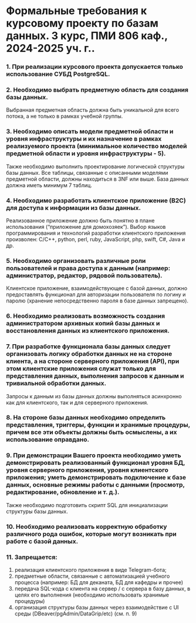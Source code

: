 # Формальные требования к курсовому проекту по базам данных. 3 курс, ПМИ 806 каф., 2024-2025 уч. г.. 
### 1. При реализации курсового проекта допускается только использование СУБД PostgreSQL. 
### 2. Необходимо выбрать предметную область для создания базы данных. 
Выбранная предметная область должна быть уникальной для всего потока, а не только в рамках учебной группы. 
### 3. Необходимо описать модели предметной области и уровня инфраструктуры и их назначение в рамках реализуемого проекта (минимальное количество моделей предметной области и уровня инфраструктуры - 5). 
Также необходимо выполнить проектирование логической структуры базы данных. Все таблицы, связанные с описанными моделями предметной области, должны находиться в 3NF или выше. База данных должна иметь минимум 7 таблиц. 
### 4. Необходимо разработать клиентское приложение (B2C) для доступа к информации из базы данных. 
Реализованное приложение должно быть понятно в плане использования (“приложение для домохозяек”). Выбор языков программирования и технологий разработки клиентского приложения произволен: C/C++, python, perl, ruby, JavaScript, php, swift, C#, Java и др. 
### 5. Необходимо организовать различные роли пользователей и права доступа к данным (например: администратор, редактор, рядовой пользователь). 
Клиентское приложение, взаимодействующее с базой данных, должно предоставлять функционал для авторизации пользователя по логину и паролю (хранение непосредственно пароля в базе данных запрещено). 
### 6. Необходимо реализовать возможность создания администратором архивных копий базы данных и восстановления данных из клиентского приложения. 
### 7. При разработке функционала базы данных следует организовать логику обработки данных не на стороне клиента, а на стороне серверного приложения (API), при этом клиентские приложения служат только для представления данных, выполнения запросов к данным и тривиальной обработки данных. 
Запросы к данным из базы данных должны выполняться асинхронно как для клиентского, так и для серверного приложения. 
### 8. На стороне базы данных необходимо определить представления, триггеры, функции и хранимые процедуры, причем все эти объекты должны быть осмыслены, а их использование оправдано. 
### 9. При демонстрации Вашего проекта необходимо уметь демонстрировать реализованный функционал уровня БД, уровня серверного приложения, уровня клиентского приложения; уметь демонстрировать подключение к базе данных, основные режимы работы с данными (просмотр, редактирование, обновление и т. д.). 
Также необходимо подготовить скрипт SQL для инициализации структуры базы данных. 
### 10. Необходимо реализовать корректную обработку различного рода ошибок, которые могут возникать при работе с базой данных. 
### 11. Запрещается: 
  1. реализация клиентского приложения в виде Telegram-бота;
  2. предметные области, связанные с автоматизацией учебного процесса (например: БД для деканата, БД для кафедры и прочее) 
  3. передача SQL-кода с клиента на сервер / с сервера в базу данных, в целях его выполнения (необходимо использовать хранимые процедуры) 
  4. организация структуры базы данных через взаимодействие с UI среды (DBeaver/pgAdmin/DataGrip/etc) (см. п. 9)
